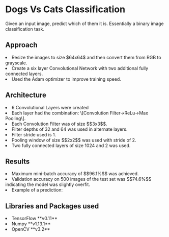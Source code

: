  Dogs Vs Cats Classification
 ============
 Given an input image, predict which of them it is. Essentially a binary image classification task.
 
 Approach
 ---------
 <li>Resize the images to size $64x64$ and then convert them from RGB to grayscale.</li>
 <li>Create a six layer Convolutional Network with two additional fully connected layers.</li>
 <li>Used the Adam optimizer to improve training speed.</li>
 
 Architecture
 -------------
 <li>6 Convolutional Layers were created</li>
 <li>Each layer had the combination: \[Convolution Filter->ReLu->Max Pooling\].</li>
 <li>Each Convolution Filter was of size $$3x3$$.</li>
 <li>Filter depths of 32 and 64 was used in alternate layers.</li>
 <li>Filter stride used is 1.</li>
 <li>Pooling window of size $$2x2$$ was used with stride of 2.</li>
 <li>Two fully connected layers of size 1024 and 2 was used.</li>
 
 Results
 --------
 <li>Maximum mini-batch accuracy of $$96.1%$$ was achieved.</li>
 <li>Validation accuracy on 500 images of the test set was $$74.6%$$ indicating the model was slightly overfit.</li>
 <li>Example of a prediction:</li>
 
 Libraries and Packages used
 ----------------------------
 <li>TensorFlow **v0.11**</li>
 <li>Numpy **v1.13.1**</li>
 <li>OpenCV **v3.2**</li>
 
